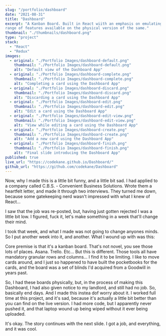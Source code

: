 ```yaml
---
slug: "/portfolio/dashboard"
date: "2021-08-31"
title: "Dashboard"
excerpt: "A Kanban Board. Built in React wiith an emphasis on emulating the full
range of features available on the physical version of the same."
thumbnail: "./thumbnails/dashboard.png"
type: "project"
stack:
  - "React"
  - "Redux"
images:
  - original: "./Portfolio Images/dashboard-default.png"
    thumbnail: "./Portfolio Images/dashboard-default.png"
    alt: "Default view of the Dashboard App"
  - original: "./Portfolio Images/dashboard-complete.png"
    thumbnail: "./Portfolio Images/dashboard-complete.png"
    alt: "Completing a card using the Dashboard App"
  - original: "./Portfolio Images/dashboard-discard.png"
    thumbnail: "./Portfolio Images/dashboard-discard.png"
    alt: "Discarding a card using the Dashboard App"
  - original: "./Portfolio Images/dashboard-edit.png"
    thumbnail: "./Portfolio Images/dashboard-edit.png"
    alt: "Edit a card using the Dashboard App"
  - original: "./Portfolio Images/dashboard-edit-view.png"
    thumbnail: "./Portfolio Images/dashboard-edit-view.png"
    alt: "View while editing a card using the Dashboard App"
  - original: "./Portfolio Images/dashboard-create.png"
    thumbnail: "./Portfolio Images/dashboard-create.png"
    alt: "Add a new card using the Dashboard App"
  - original: "./Portfolio Images/dashboard-finish.png"
    thumbnail: "./Portfolio Images/dashboard-finish.png"
    alt: "Final slide introducing the Dashboard App"
published: true
live_url: "https://codekane.github.io/Dashboard/"
github_url: "https://github.com/codekane/Dashboard"
---
```


Now, why I made this is a little bit funny, and a little bit sad. I had applied
to a company called C.B.S. - Convenient Business Solutions. Wrote them a
heartfelt letter, and made it through two interviews. They turned me down,
because some gatekeeping nerd wasn't impressed with what I knew of React...

I saw that the job was re-posted, but, having just gotten rejected I was a
little bit low. I figured, fuck it, let's make something in a week that'll
change their mind.

I took that week, and what I made was not going to change anyones minds. So I
put another week into it, and another. What I wound up with was this:

Core premise is that it's a kanban board. That's not novel, you see those lots
of places. Asana. Trello. Etc... But this is different. Those tools all have
mandatory granular rows and columns... I find it to be limiting. I like to move
cards around, and I just so happened to have built the pocketbooks for the
cards, and the board was a set of blinds I'd acquired from a Goodwill in years
past.

So, I had these boards physically, but, in the process of making this Dashboard,
I had also given notice to my landlord, and still had no job. So, basically end
days. And I made this instea dof worry about it. I worked full time at this
project, and it's sad, because it's actually a little bit better than you can
find on the live version. I had more code, but I apparently never pushed it, and
that laptop wound up being wiped without it ever being uploaded.

It's okay. The story continues with the next slide. I got a job, and everything,
and it was cool.
